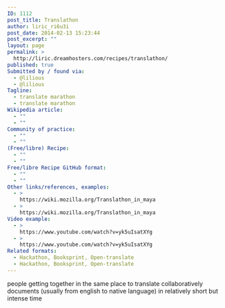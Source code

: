 ```yaml
---
ID: 1112
post_title: Translathon
author: liric_ri6u3i
post_date: 2014-02-13 15:23:44
post_excerpt: ""
layout: page
permalink: >
  http://liric.dreamhosters.com/recipes/translathon/
published: true
Submitted by / found via:
  - @lilious
  - @lilious
Tagline:
  - translate marathon
  - translate marathon
Wikipedia article:
  - ""
  - ""
Community of practice:
  - ""
  - ""
(Free/libre) Recipe:
  - ""
  - ""
Free/libre Recipe GitHub format:
  - ""
  - ""
Other links/references, examples:
  - >
    https://wiki.mozilla.org/Translathon_in_maya
  - >
    https://wiki.mozilla.org/Translathon_in_maya
Video example:
  - >
    https://www.youtube.com/watch?v=yk5uIsatXYg
  - >
    https://www.youtube.com/watch?v=yk5uIsatXYg
Related formats:
  - Hackathon, Booksprint, Open-translate
  - Hackathon, Booksprint, Open-translate
---
```

 people getting together in the same place to translate collaboratively documents (usually from english to native language) in relatively short but intense time